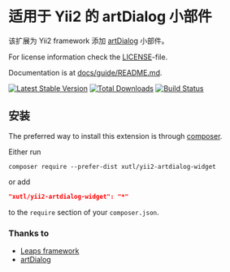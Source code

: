 适用于 Yii2 的 artDialog 小部件
================================

该扩展为 Yii2 framework 添加 [artDialog](https://github.com/aui/artDialog) 小部件。

For license information check the [LICENSE](LICENSE.md)-file.

Documentation is at [docs/guide/README.md](docs/guide/README.md).

[![Latest Stable Version](https://poser.pugx.org/xutl/yii2-artdialog-widget/v/stable.png)](https://packagist.org/packages/xutl/yii2-artdialog-widget)
[![Total Downloads](https://poser.pugx.org/xutl/yii2-artdialog-widget/downloads.png)](https://packagist.org/packages/xutl/yii2-artdialog-widget)
[![Build Status](https://travis-ci.org/xutl/yii2-artdialog-widget.svg?branch=master)](https://travis-ci.org/xutl/yii2-artdialog-widget)

安装
------------

The preferred way to install this extension is through [composer](http://getcomposer.org/download/).

Either run

```
composer require --prefer-dist xutl/yii2-artdialog-widget
```

or add

```json
"xutl/yii2-artdialog-widget": "*"
```

to the `require` section of your `composer.json`.


### Thanks to

* [Leaps framework](https://github.com/yiisoft/framework)
* [artDialog](https://github.com/aui/artDialog)
